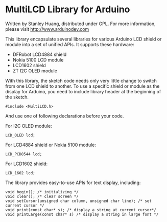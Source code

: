 MultiLCD Library for Arduino
============================

Written by Stanley Huang, distributed under GPL.
For more information, please visit http://www.arduinodev.com

This library encapsulate several libraries for various Arduino LCD shield or module into a set of unified APIs. It supports these hardware:

* DFRobot LCD4884 shield
* Nokia 5100 LCD module
* LCD1602 shield
* ZT I2C OLED module

With this library, the sketch code needs only very little change to switch from one LCD shield to another.
To use a specific shield or module as the display for Arduino, you need to include library header at the beginning of the sketch.

    #include <MultiLCD.h>

And use one of following declarations before your code.

For I2C OLED module:

    LCD_OLED lcd;
    
For LCD4884 shield or Nokia 5100 module:
    
    LCD_PCD8544 lcd;

For LCD1602 shield:

    LCD_1602 lcd;

The library provides easy-to-use APIs for text display, including:

    void begin(); /* initializing */
    void clear(); /* clear screen */
    void setCursor(unsigned char column, unsigned char line); /* set current cursor */
    void print(const char* s); /* display a string at current cursor*/
    void printLarge(const char* s) /* display a string in large font */

